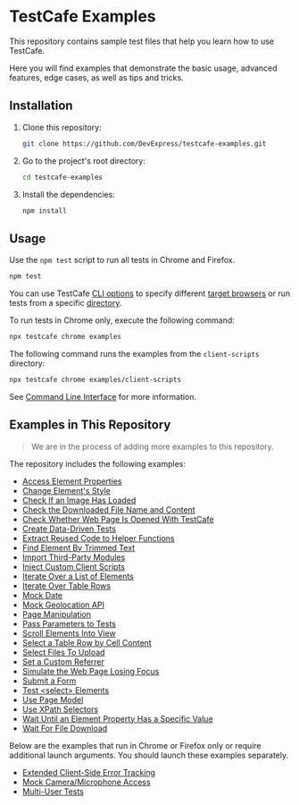# TestCafe Examples

This repository contains sample test files that help you learn how to use TestCafe.

Here you will find examples that demonstrate the basic usage, advanced features, edge cases, as well as tips and tricks.

## Installation

1. Clone this repository:

    ```sh
    git clone https://github.com/DevExpress/testcafe-examples.git
    ```

2. Go to the project's root directory:

    ```sh
    cd testcafe-examples
    ```

3. Install the dependencies:

    ```sh
    npm install
    ```

## Usage

Use the `npm test` script to run all tests in Chrome and Firefox.

```sh
npm test
```

You can use TestCafe [CLI options](https://devexpress.github.io/testcafe/documentation/using-testcafe/command-line-interface.html) to specify different [target browsers](https://devexpress.github.io/testcafe/documentation/using-testcafe/command-line-interface.html#browser-list) or run tests from a specific [directory](https://devexpress.github.io/testcafe/documentation/using-testcafe/command-line-interface.html#file-pathglob-pattern).

To run tests in Chrome only, execute the following command:

```sh
npx testcafe chrome examples
```

The following command runs the examples from the `client-scripts` directory:

```sh
npx testcafe chrome examples/client-scripts
```

See [Command Line Interface](https://devexpress.github.io/testcafe/documentation/using-testcafe/command-line-interface.html) for more information.

## Examples in This Repository

> We are in the process of adding more examples to this repository.

The repository includes the following examples:

* [Access Element Properties](examples/element-properties)
* [Change Element's Style](examples/change-element-style)
* [Check If an Image Has Loaded](examples/check-if-image-loaded)
* [Check the Downloaded File Name and Content](examples/check-downloaded-file-name-and-content)
* [Check Whether Web Page Is Opened With TestCafe](examples/check-if-opened-with-testcafe)
* [Create Data-Driven Tests](examples/create-data-driven-tests)
* [Extract Reused Code to Helper Functions](examples/extract-code-to-helpers)
* [Find Element By Trimmed Text](examples/find-element-by-trimmed-text)
* [Import Third-Party Modules](examples/import-third-party-modules)
* [Inject Custom Client Scripts](examples/client-scripts)
* [Iterate Over a List of Elements](examples/iterate-over-list-elements)
* [Iterate Over Table Rows](examples/iterate-over-table-rows)
* [Mock Date](examples/mock-date)
* [Mock Geolocation API](examples/mock-geolocation-api)
* [Page Manipulation](examples/page-manipulation)
* [Pass Parameters to Tests](examples/pass-parameters-to-tests)
* [Scroll Elements Into View](examples/scroll)
* [Select a Table Row by Cell Content](examples/select-table-row-by-cell-content)
* [Select Files To Upload](examples/upload-files)
* [Set a Custom Referrer](examples/set-a-custom-referrer)
* [Simulate the Web Page Losing Focus](examples/blur-window)
* [Submit a Form](examples/submit-a-form)
* [Test \<select\> Elements](examples/test-select-elements)
* [Use Page Model](examples/use-page-model)
* [Use XPath Selectors](examples/use-xpath-selectors)
* [Wait Until an Element Property Has a Specific Value](examples/wait-for-element-property-value)
* [Wait For File Download](examples/wait-for-file-download)

Below are the examples that run in Chrome or Firefox only or require additional launch arguments. You should launch these examples separately.

* [Extended Client-Side Error Tracking](detached-examples/extended-error-tracking)
* [Mock Camera/Microphone Access](detached-examples/mock-camera-microphone-access)
* [Multi-User Tests](detached-examples/multiuser-scenario)

